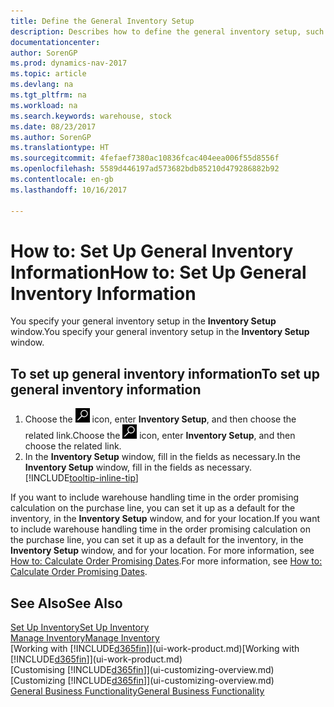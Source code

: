 ```yaml
---
title: Define the General Inventory Setup
description: Describes how to define the general inventory setup, such as number series and locations, so that you can, for example, manage your warehouse and stock.
documentationcenter: 
author: SorenGP
ms.prod: dynamics-nav-2017
ms.topic: article
ms.devlang: na
ms.tgt_pltfrm: na
ms.workload: na
ms.search.keywords: warehouse, stock
ms.date: 08/23/2017
ms.author: SorenGP
ms.translationtype: HT
ms.sourcegitcommit: 4fefaef7380ac10836fcac404eea006f55d8556f
ms.openlocfilehash: 5589d446197ad573682bdb85210d479286882b92
ms.contentlocale: en-gb
ms.lasthandoff: 10/16/2017

---
```

# <a name="how-to-set-up-general-inventory-information"></a><span data-ttu-id="4740b-103">How to: Set Up General Inventory Information</span><span class="sxs-lookup"><span data-stu-id="4740b-103">How to: Set Up General Inventory Information</span></span>
<span data-ttu-id="4740b-104">You specify your general inventory setup in the **Inventory Setup** window.</span><span class="sxs-lookup"><span data-stu-id="4740b-104">You specify your general inventory setup in the **Inventory Setup** window.</span></span>

## <a name="to-set-up-general-inventory-information"></a><span data-ttu-id="4740b-105">To set up general inventory information</span><span class="sxs-lookup"><span data-stu-id="4740b-105">To set up general inventory information</span></span>
1. <span data-ttu-id="4740b-106">Choose the ![Search for Page or Report](media/ui-search/search_small.png "Search for Page or Report icon") icon, enter **Inventory Setup**, and then choose the related link.</span><span class="sxs-lookup"><span data-stu-id="4740b-106">Choose the ![Search for Page or Report](media/ui-search/search_small.png "Search for Page or Report icon") icon, enter **Inventory Setup**, and then choose the related link.</span></span>
2. <span data-ttu-id="4740b-107">In the **Inventory Setup** window, fill in the fields as necessary.</span><span class="sxs-lookup"><span data-stu-id="4740b-107">In the **Inventory Setup** window, fill in the fields as necessary.</span></span> [!INCLUDE[tooltip-inline-tip](includes/tooltip-inline-tip_md.md)]

<span data-ttu-id="4740b-108">If you want to include warehouse handling time in the order promising calculation on the purchase line, you can set it up as a default for the inventory, in the **Inventory Setup** window, and for your location.</span><span class="sxs-lookup"><span data-stu-id="4740b-108">If you want to include warehouse handling time in the order promising calculation on the purchase line, you can set it up as a default for the inventory, in the **Inventory Setup** window, and for your location.</span></span> <span data-ttu-id="4740b-109">For more information, see [How to: Calculate Order Promising Dates](sales-how-to-calculate-order-promising-dates.md).</span><span class="sxs-lookup"><span data-stu-id="4740b-109">For more information, see [How to: Calculate Order Promising Dates](sales-how-to-calculate-order-promising-dates.md).</span></span>  

## <a name="see-also"></a><span data-ttu-id="4740b-110">See Also</span><span class="sxs-lookup"><span data-stu-id="4740b-110">See Also</span></span>
[<span data-ttu-id="4740b-111">Set Up Inventory</span><span class="sxs-lookup"><span data-stu-id="4740b-111">Set Up Inventory</span></span>](inventory-setup-inventory.md)  
[<span data-ttu-id="4740b-112">Manage Inventory</span><span class="sxs-lookup"><span data-stu-id="4740b-112">Manage Inventory</span></span>](inventory-manage-inventory.md)  
<span data-ttu-id="4740b-113">[Working with [!INCLUDE[d365fin](includes/d365fin_md.md)]](ui-work-product.md)</span><span class="sxs-lookup"><span data-stu-id="4740b-113">[Working with [!INCLUDE[d365fin](includes/d365fin_md.md)]](ui-work-product.md)</span></span>  
<span data-ttu-id="4740b-114">[Customising [!INCLUDE[d365fin](includes/d365fin_md.md)]](ui-customizing-overview.md)</span><span class="sxs-lookup"><span data-stu-id="4740b-114">[Customizing [!INCLUDE[d365fin](includes/d365fin_md.md)]](ui-customizing-overview.md)</span></span>  
[<span data-ttu-id="4740b-115">General Business Functionality</span><span class="sxs-lookup"><span data-stu-id="4740b-115">General Business Functionality</span></span>](ui-across-business-areas.md)

